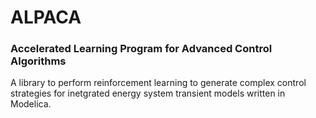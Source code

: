 # ALPACA 
### Accelerated Learning Program for Advanced Control Algorithms 

A library to perform reinforcement learning to generate complex control strategies for inetgrated energy system transient models written in Modelica.
